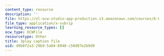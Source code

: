 ```yaml
---
content_type: resource
description: ''
file: https://ol-ocw-studio-app-production.s3.amazonaws.com/courses/6-832-underactuated-robotics-spring-2009/d9b0f2a329b95a048940c50d87e2b9d9_KNRMz9YPCOY.vtt
file_type: application/x-subrip
learning_resource_types: []
ocw_type: OCWFile
resourcetype: Other
title: 3play caption file
uid: d9b0f2a3-29b9-5a04-8940-c50d87e2b9d9
---
```

